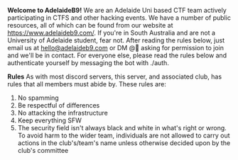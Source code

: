 **Welcome to AdelaideB9!**
We are an Adelaide Uni based CTF team actively participating in CTFS and other hacking events. We have a number of public resources, all of which can be found from our website at https://www.adelaideb9.com/. If you're in South Australia and are not a University of Adelaide student,  fear not. After reading the rules below, just email us at hello@adelaideb9.com or DM @🔨  asking for permission to join and we'll be in contact. For everyone else, please read the rules below and authenticate yourself by messaging the bot with ./auth.

**Rules**
As with most discord servers, this server, and associated club, has rules that all members must abide by. These rules are:
1) No spamming 
2) Be respectful of differences
3) No attacking the infrastructure
4) Keep everything SFW
5) The security field isn't always black and white in what's right or wrong. To avoid harm to the wider team, individuals are not allowed to carry out actions in the club's/team's name unless otherwise decided upon by the club's committee
